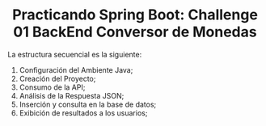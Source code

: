 <h1 align="center"> Practicando Spring Boot: Challenge 01 BackEnd Conversor de Monedas </h1>

La estructura secuencial es la siguiente:

<ol>
  <li>Configuración del Ambiente Java;</li>
  <li>Creación del Proyecto;</li>
  <li>Consumo de la API;</li>
  <li>Análisis de la Respuesta JSON;</li>
  <li>Inserción y consulta en la base de datos;</li>
  <li>Exibición de resultados a los usuarios;</li>
</ol>
